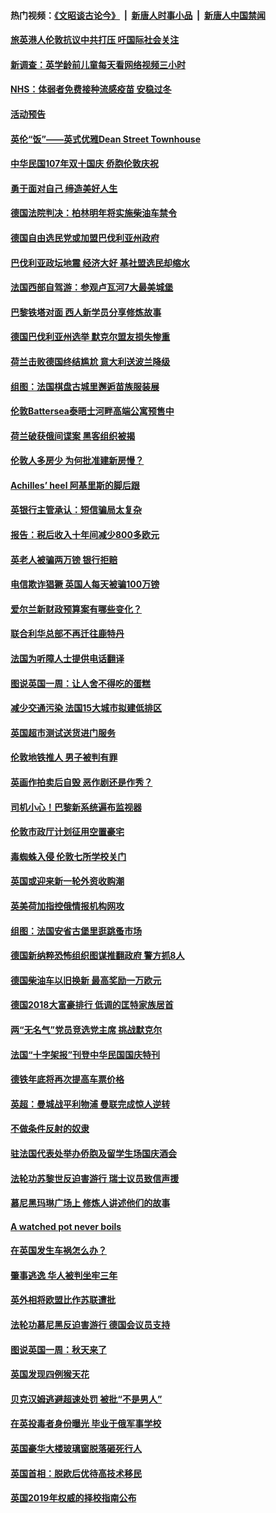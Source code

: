 #### 热门视频：[《文昭谈古论今》](https://github.com/gfw-breaker/wenzhao/blob/master/README.md?t=10170334) &nbsp;|&nbsp; [新唐人时事小品](https://github.com/gfw-breaker/ntdtv-comedy/blob/master/README.md?t=10170334) &nbsp;|&nbsp; [新唐人中国禁闻](https://github.com/gfw-breaker/ntdtv-news/blob/master/README.md?t=10170334)

#### [旅英港人伦敦抗议中共打压 吁国际社会关注](../pages/nsc974/n10788264.md?t=10170334) 

#### [新调查：英学龄前儿童每天看网络视频三小时](../pages/nsc974/n10788331.md?t=10170334) 

#### [NHS：体弱者免费接种流感疫苗 安稳过冬](../pages/nsc974/n10788326.md?t=10170334) 

#### [活动预告](../pages/nsc974/n10788321.md?t=10170334) 

#### [英伦“饭”——英式优雅Dean Street Townhouse](../pages/nsc974/n10788313.md?t=10170334) 

#### [中华民国107年双十国庆 侨胞伦敦庆祝](../pages/nsc974/n10788304.md?t=10170334) 

#### [勇于面对自己 缔造美好人生](../pages/nsc974/n10788275.md?t=10170334) 

#### [德国法院判决：柏林明年将实施柴油车禁令](../pages/nsc974/n10788104.md?t=10170334) 

#### [德国自由选民党或加盟巴伐利亚州政府](../pages/nsc974/n10788073.md?t=10170334) 

#### [巴伐利亚政坛地震  经济大好 基社盟选民却缩水](../pages/nsc974/n10787951.md?t=10170334) 

#### [法国西部自驾游：参观卢瓦河7大最美城堡](../pages/nsc974/n10760218.md?t=10170334) 

#### [巴黎铁塔对面 西人新学员分享修炼故事](../pages/nsc974/n10786939.md?t=10170334) 

#### [德国巴伐利亚州选举 默克尔盟友损失惨重](../pages/nsc974/n10783385.md?t=10170334) 

#### [荷兰击败德国终结尴尬 意大利送波兰降级](../pages/nsc974/n10783771.md?t=10170334) 

#### [组图：法国棋盘古城里邂逅苗族服装展](../pages/nsc974/n10781596.md?t=10170334) 

#### [伦敦Battersea泰晤士河畔高端公寓预售中](../pages/nsc974/n10780029.md?t=10170334) 

#### [荷兰破获俄间谍案 黑客组织被揭](../pages/nsc974/n10779265.md?t=10170334) 

#### [伦敦人多房少 为何批准建新房慢？](../pages/nsc974/n10779376.md?t=10170334) 

#### [Achilles’ heel 阿基里斯的脚后跟](../pages/nsc974/n10779364.md?t=10170334) 

#### [英银行主管承认：短信骗局太复杂](../pages/nsc974/n10779357.md?t=10170334) 

#### [报告：税后收入十年间减少800多欧元](../pages/nsc974/n10779342.md?t=10170334) 

#### [英老人被骗两万镑 银行拒赔](../pages/nsc974/n10779353.md?t=10170334) 

#### [电信欺诈猖獗 英国人每天被骗100万镑](../pages/nsc974/n10779322.md?t=10170334) 

#### [爱尔兰新财政预算案有哪些变化？](../pages/nsc974/n10779332.md?t=10170334) 

#### [联合利华总部不再迁往鹿特丹](../pages/nsc974/n10779315.md?t=10170334) 

#### [法国为听障人士提供电话翻译](../pages/nsc974/n10776654.md?t=10170334) 

#### [图说英国一周：让人舍不得吃的蛋糕](../pages/nsc974/n10776635.md?t=10170334) 

#### [减少交通污染 法国15大城市拟建低排区](../pages/nsc974/n10776580.md?t=10170334) 

#### [英国超市测试送货进门服务](../pages/nsc974/n10776623.md?t=10170334) 

#### [伦敦地铁推人 男子被判有罪](../pages/nsc974/n10776609.md?t=10170334) 

#### [英画作拍卖后自毁 恶作剧还是作秀？](../pages/nsc974/n10776576.md?t=10170334) 

#### [司机小心！巴黎新系统遍布监视器](../pages/nsc974/n10776510.md?t=10170334) 

#### [伦敦市政厅计划征用空置豪宅](../pages/nsc974/n10776569.md?t=10170334) 

#### [毒蜘蛛入侵 伦敦七所学校关门](../pages/nsc974/n10776564.md?t=10170334) 

#### [英国或迎来新一轮外资收购潮](../pages/nsc974/n10776549.md?t=10170334) 

#### [英美荷加指控俄情报机构网攻](../pages/nsc974/n10776535.md?t=10170334) 

#### [组图：法国安省古堡里逛跳蚤市场](../pages/nsc974/n10775210.md?t=10170334) 

#### [德国新纳粹恐怖组织图谋推翻政府 警方抓8人](../pages/nsc974/n10774321.md?t=10170334) 

#### [德国柴油车以旧换新 最高奖励一万欧元](../pages/nsc974/n10774269.md?t=10170334) 

#### [德国2018大富豪排行 低调的匡特家族居首](../pages/nsc974/n10774023.md?t=10170334) 

#### [两“无名气”党员竞选党主席 挑战默克尔](../pages/nsc974/n10774533.md?t=10170334) 

#### [法国“十字架报”刊登中华民国国庆特刊](../pages/nsc974/n10774543.md?t=10170334) 

#### [德铁年底将再次提高车票价格](../pages/nsc974/n10774155.md?t=10170334) 

#### [英超：曼城战平利物浦 曼联完成惊人逆转](../pages/nsc974/n10773638.md?t=10170334) 

#### [不做条件反射的奴隶](../pages/nsc974/n10771821.md?t=10170334) 

#### [驻法国代表处举办侨胞及留学生场国庆酒会](../pages/nsc974/n10769921.md?t=10170334) 

#### [法轮功苏黎世反迫害游行 瑞士议员致信声援](../pages/nsc974/n10767250.md?t=10170334) 

#### [慕尼黑玛琳广场上 修炼人讲述他们的故事](../pages/nsc974/n10762990.md?t=10170334) 

#### [A watched pot never boils](../pages/nsc974/n10763822.md?t=10170334) 

#### [在英国发生车祸怎么办？](../pages/nsc974/n10763811.md?t=10170334) 

#### [肇事逃逸 华人被判坐牢三年](../pages/nsc974/n10763799.md?t=10170334) 

#### [英外相将欧盟比作苏联遭批](../pages/nsc974/n10761274.md?t=10170334) 

#### [法轮功慕尼黑反迫害游行 德国会议员支持](../pages/nsc974/n10760664.md?t=10170334) 

#### [图说英国一周：秋天来了](../pages/nsc974/n10761380.md?t=10170334) 

#### [英国发现四例猴天花](../pages/nsc974/n10761362.md?t=10170334) 

#### [贝克汉姆逃避超速处罚 被批“不是男人”](../pages/nsc974/n10761349.md?t=10170334) 

#### [在英投毒者身份曝光 毕业于俄军事学校](../pages/nsc974/n10761338.md?t=10170334) 

#### [英国豪华大楼玻璃窗脱落砸死行人](../pages/nsc974/n10761334.md?t=10170334) 

#### [英国首相：脱欧后优待高技术移民](../pages/nsc974/n10761323.md?t=10170334) 

#### [英国2019年权威的择校指南公布](../pages/nsc974/n10761253.md?t=10170334) 


